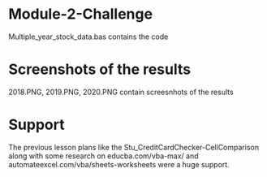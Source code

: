 # Module-2-Challenge
Multiple_year_stock_data.bas contains the code 
# Screenshots of the results
2018.PNG, 2019.PNG, 2020.PNG contain screesnhots of the results
# Support
The previous lesson plans like the Stu_CreditCardChecker-CellComparison along with some research on educba.com/vba-max/ and automateexcel.com/vba/sheets-worksheets were a huge support.
